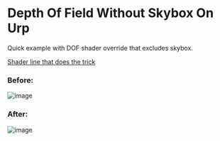 # Depth Of Field Without Skybox On Urp
Quick example with DOF shader override that excludes skybox.

[Shader line that does the trick](https://github.com/BrianAmadori/test-dof-without-skybox-on-urp/blob/main/Assets/DOFOverride/GaussianDepthOfField.shader#L76)

### Before:

![image](https://user-images.githubusercontent.com/6875814/150010777-2548a9e7-dd2a-49e4-b18b-340981eab53d.png)

### After:

![image](https://user-images.githubusercontent.com/6875814/150010675-d7f1a69c-c305-44ee-a70b-a62424069393.png)


